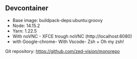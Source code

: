 ## Devcontainer

- Base image: buildpack-deps:ubuntu:groovy
- Node: 14.15.2
- Yarn: 1.22.5
- With noVNC - XFCE trough noVNC (http://localhost:6080)
- with Google-chrome- With Vscode- Zsh + Oh my zsh!

Git repository: https://github.com/zed-vision/monorepo
